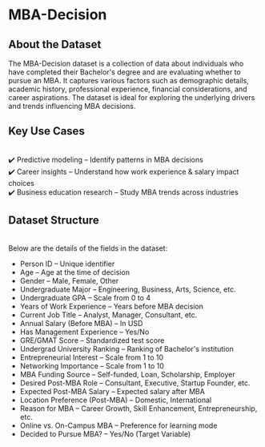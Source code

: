 # MBA-Decision

## About the Dataset
The MBA-Decision dataset is a collection of data about individuals who have completed their Bachelor's degree and are evaluating whether to pursue an MBA. It captures various factors such as demographic details, academic history, professional experience, financial considerations, and career aspirations. The dataset is ideal for exploring the underlying drivers and trends influencing MBA decisions.

## Key Use Cases
<br>✔️ Predictive modeling – Identify patterns in MBA decisions
<br>✔️ Career insights – Understand how work experience & salary impact choices
<br>✔️ Business education research – Study MBA trends across industries

## Dataset Structure
<br>Below are the details of the fields in the dataset:
- Person ID – Unique identifier
- Age – Age at the time of decision
- Gender – Male, Female, Other
- Undergraduate Major – Engineering, Business, Arts, Science, etc.
- Undergraduate GPA – Scale from 0 to 4
- Years of Work Experience – Years before MBA decision
- Current Job Title – Analyst, Manager, Consultant, etc.
- Annual Salary (Before MBA) – In USD
- Has Management Experience – Yes/No
- GRE/GMAT Score – Standardized test score
- Undergrad University Ranking – Ranking of Bachelor's institution
- Entrepreneurial Interest – Scale from 1 to 10
- Networking Importance – Scale from 1 to 10
- MBA Funding Source – Self-funded, Loan, Scholarship, Employer
- Desired Post-MBA Role – Consultant, Executive, Startup Founder, etc.
- Expected Post-MBA Salary – Expected salary after MBA
- Location Preference (Post-MBA) – Domestic, International
- Reason for MBA – Career Growth, Skill Enhancement, Entrepreneurship, etc.
- Online vs. On-Campus MBA – Preference for learning mode
- Decided to Pursue MBA? – Yes/No (Target Variable)
